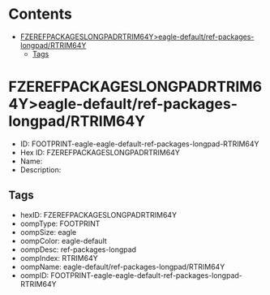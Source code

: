 



Contents
========

* [FZEREFPACKAGESLONGPADRTRIM64Y>eagle-default/ref-packages-longpad/RTRIM64Y](#fzerefpackageslongpadrtrim64yeagle-defaultref-packages-longpadrtrim64y)
	* [Tags](#tags)

# FZEREFPACKAGESLONGPADRTRIM64Y>eagle-default/ref-packages-longpad/RTRIM64Y

- ID: FOOTPRINT-eagle-eagle-default-ref-packages-longpad-RTRIM64Y
- Hex ID: FZEREFPACKAGESLONGPADRTRIM64Y
- Name: 
- Description: 

## Tags

- hexID: FZEREFPACKAGESLONGPADRTRIM64Y
- oompType: FOOTPRINT
- oompSize: eagle
- oompColor: eagle-default
- oompDesc: ref-packages-longpad
- oompIndex: RTRIM64Y
- oompName: eagle-default/ref-packages-longpad/RTRIM64Y
- oompID: FOOTPRINT-eagle-eagle-default-ref-packages-longpad-RTRIM64Y
